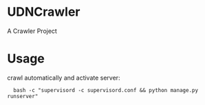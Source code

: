 # UDNCrawler
A Crawler Project 

# Usage

crawl automatically and activate server:

      bash -c "supervisord -c supervisord.conf && python manage.py runserver" 


